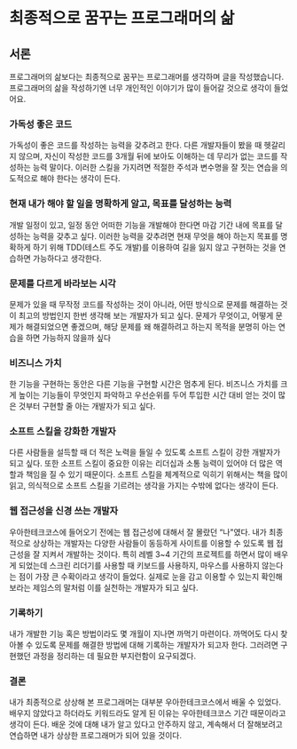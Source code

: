 # 최종적으로 꿈꾸는 프로그래머의 삶

## 서론

프로그래머의 삶보다는 최종적으로 꿈꾸는 프로그래머를 생각하며 글을 작성했습니다. 프로그래머의 삶을 작성하기엔 너무 개인적인 이야기가 많이 들어갈 것으로 생각이 들었어요.

### 가독성 좋은 코드

가독성이 좋은 코드를 작성하는 능력을 갖추려고 한다. 다른 개발자들이 봤을 때 헷갈리지 않으며, 자신이 작성한 코드를 3개월 뒤에 보아도 이해하는 데 무리가 없는 코드를 작성하는 능력 말이다. 이러한 스킬을 가지려면 적절한 주석과 변수명을 잘 짓는 연습을 의도적으로 해야 한다는 생각이 든다.

### 현재 내가 해야 할 일을 명확하게 알고, 목표를 달성하는 능력

개발 일정이 있고, 일정 동안 어떠한 기능을 개발해야 한다면 마감 기간 내에 목표를 달성하는 능력을 갖추고 싶다. 이러한 능력을 갖추려면 현재 무엇을 해야 하는지 목표를 명확하게 하기 위해 TDD(테스트 주도 개발)를 이용하여 길을 잃지 않고 구현하는 것을 연습하면 가능하다고 생각한다.

### 문제를 다르게 바라보는 시각

문제가 있을 때 무작정 코드를 작성하는 것이 아니라, 어떤 방식으로 문제를 해결하는 것이 최고의 방법인지 한번 생각해 보는 개발자가 되고 싶다. 문제가 무엇이고, 어떻게 문제가 해결되었으면 좋겠으며, 해당 문제를 왜 해결하려고 하는지 목적을 분명히 아는 연습을 하면 가능하지 않을까 싶다

### 비즈니스 가치

한 기능을 구현하는 동안은 다른 기능을 구현할 시간은 멈추게 된다. 비즈니스 가치를 크게 높이는 기능들이 무엇인지 파악하고 우선순위를 두어 투입한 시간 대비 얻는 것이 많은 것부터 구현할 줄 아는 개발자가 되고 싶다.

### 소프트 스킬을 강화한 개발자

다른 사람들을 설득할 때 더 적은 노력을 들일 수 있도록 소프트 스킬이 강한 개발자가 되고 싶다. 또한 소프트 스킬이 중요한 이유는 리더십과 소통 능력이 있어야 더 많은 역할과 책임을 질 수 있기 때문이다. 소프트 스킬을 체계적으로 익히기 위해서는 책을 많이 읽고, 의식적으로 소프트 스킬을 기르려는 생각을 가지는 수밖에 없다는 생각이 든다.

### 웹 접근성을 신경 쓰는 개발자

우아한테크코스에 들어오기 전에는 웹 접근성에 대해서 잘 몰랐던 “나"였다. 내가 최종적으로 상상하는 개발자는 다양한 사람들이 동등하게 사이트를 이용할 수 있도록 웹 접근성을 잘 지켜서 개발하는 것이다. 특히 레벨 3~4 기간의 프로젝트를 하면서 많이 배우게 되었는데 스크린 리더기를 사용할 때 키보드를 사용하지, 마우스를 사용하지 않는다는 점이 가장 큰 수확이라고 생각이 들었다. 실제로 눈을 감고 이용할 수 있는지 확인해 보라는 제임스의 말처럼 이를 실천하는 개발자가 되고 싶다.

### 기록하기

내가 개발한 기능 혹은 방법이라도 몇 개월이 지나면 까먹기 마련이다. 까먹어도 다시 찾아볼 수 있도록 문제를 해결한 방법에 대해 기록하는 개발자가 되고자 한다. 그러려면 구현했던 과정을 정리하는 데 필요한 부지런함이 요구되겠다.

### 결론

내가 최종적으로 상상해 본 프로그래머는 대부분 우아한테크코스에서 배울 수 있었다. 배우지 않았다고 하더라도 키워드라도 알게 된 이유는 우아한테크코스 기간 때문이라고 생각이 든다. 배운 것에 대해 내가 알고 있다고 안주하지 않고, 계속해서 더 잘해보려고 연습하면 내가 상상한 프로그래머가 되어 있을 것이다.
